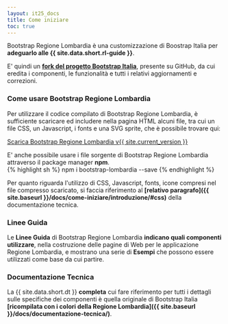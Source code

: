 ```yaml
---
layout: it25_docs
title: Come iniziare
toc: true
---
```


Bootstrap Regione Lombardia è una customizzazione di Boostrap Italia per **adeguarlo alle {{ site.data.short.rl-guide }}**.

E' quindi un **[fork del progetto Bootstrap Italia](https://github.com/italia/bootstrap-italia/network/members)**, presente su GitHub, da cui eredita i componenti, le funzionalità e tutti i relativi aggiornamenti e correzioni.


### Come usare Bootstrap Regione Lombardia
Per utilizzare il codice compilato di Bootstrap Regione Lombardia, è sufficiente scaricare ed includere nella pagina HTML alcuni file, tra cui un file CSS, un Javascript, i fonts e una SVG sprite, che è possibile trovare qui:

<a href="https://github.com/RegioneLombardia/bootstrap-lombardia/releases/download/v{{ site.current_version }}/bootstrap-lombardia.zip" class="btn btn-primary">Scarica Bootstrap Regione Lombardia v{{ site.current_version }}</a>

E' anche possibile usare i file sorgente di Bootstrap Regione Lombardia attraverso il package manager **npm**.  
{% highlight sh %}
npm i bootstrap-lombardia --save
{% endhighlight %}

Per quanto riguarda l'utilizzo di CSS, Javascript, fonts, icone compresi nel file compresso scaricato, si faccia riferimento al **[relativo paragrafo]({{ site.baseurl }}/docs/come-iniziare/introduzione/#css)** della documentazione tecnica.  

### Linee Guida
Le **Linee Guida** di Bootstrap Regione Lombardia **indicano quali componenti utilizzare**, nella costruzione delle pagine di Web per le applicazione Regione Lombardia, e mostrano una serie di **Esempi** che possono essere utilizzati come base da cui partire.

### Documentazione Tecnica
La {{ site.data.short.dt }} **completa** cui fare riferimento per tutti i dettagli sulle specifiche dei componenti è quella originale di Bootstrap Italia **[ricompilata con i colori della Regione Lombardia]({{ site.baseurl }}/docs/documentazione-tecnica/)**.
